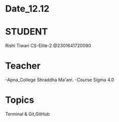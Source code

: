 # Date_12.12

# STUDENT 
Rishi Tiwari
CS-Elite-2
@2301641720090

# Teacher
-Apna_College Shraddha Ma'am.
-Course Sigma 4.0

# Topics
Terminal &amp; Git,GitHub